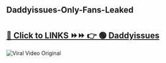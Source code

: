 
 ## Daddyissues-Only-Fans-Leaked

# <h2><a href="https://clipsfans.com/Daddyissues&ref=git">🔗 Click to LINKS ⏩⏩ 👉 🟢 Daddyissues </a></h2>

<a href="https://clipsfans.com/Daddyissues&ref=git" rel="nofollow" data-target="animated-image.originalLink"><img src="https://i.ibb.co.com/xMMVF88/686577567.gif" alt="Viral Video Original" style="max-width: 100%; display: inline-block;" data-target="animated-image.originalImage"></a>
